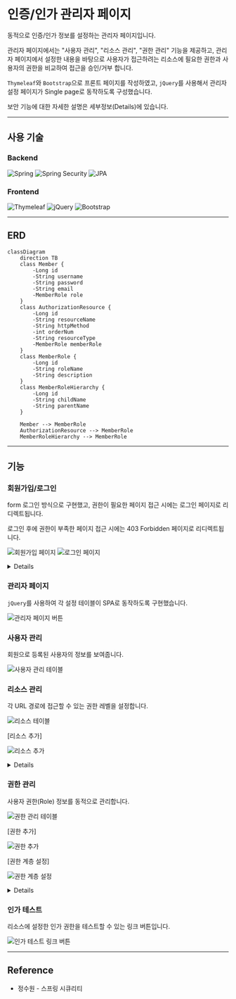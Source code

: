 # 인증/인가 관리자 페이지

동적으로 인증/인가 정보를 설정하는 관리자 페이지입니다.

관리자 페이지에서는 "사용자 관리", "리소스 관리", "권한 관리" 기능을 제공하고, 관리자 페이지에서 설정한 내용을 바탕으로 사용자가 접근하려는 리소스에 필요한 권한과 사용자의 권한을 비교하여 접근을 승인/거부 합니다.

`Thymeleaf`와 `Bootstrap`으로 프론트 페이지를 작성하였고, `jQuery`를 사용해서 관리자 설정 페이지가 Single page로 동작하도록 구성했습니다. 

보안 기능에 대한 자세한 설명은 세부정보(Details)에 있습니다.

---

## 사용 기술

### Backend

![Spring](https://img.shields.io/badge/Spring-6DB33F.svg?&style=for-the-badge&logo=spring&logoColor=white)
![Spring Security](https://img.shields.io/badge/Spring%20Security-430098.svg?&style=for-the-badge&logo=spring&logoColor=white)
![JPA](https://img.shields.io/badge/JPA-007080.svg?&style=for-the-badge&logo=hibernate&logoColor=white)

### Frontend

![Thymeleaf](https://img.shields.io/badge/Thymeleaf-005F0F.svg?&style=for-the-badge&logo=thymeleaf&logoColor=white)
![jQuery](https://img.shields.io/badge/jQuery-0769AD.svg?&style=for-the-badge&logo=jquery&logoColor=white)
![Bootstrap](https://img.shields.io/badge/Bootstrap-7952B3.svg?&style=for-the-badge&logo=bootstrap&logoColor=white)

---

## ERD

```mermaid
classDiagram
    direction TB
    class Member {
        -Long id
        -String username
        -String password
        -String email
        -MemberRole role
    }
    class AuthorizationResource {
        -Long id
        -String resourceName
        -String httpMethod
        -int orderNum
        -String resourceType
        -MemberRole memberRole
    }
    class MemberRole {
        -Long id
        -String roleName
        -String description
    }
    class MemberRoleHierarchy {
        -Long id
        -String childName
        -String parentName
    }

    Member --> MemberRole
    AuthorizationResource --> MemberRole
    MemberRoleHierarchy --> MemberRole
```

---

## 기능

### 회원가입/로그인

form 로그인 방식으로 구현했고, 권한이 필요한 페이지 접근 시에는 로그인 페이지로 리디렉트됩니다.

로그인 후에 권한이 부족한 페이지 접근 시에는 403 Forbidden 페이지로 리디렉트됩니다.

![회원가입 페이지](https://user-images.githubusercontent.com/61798028/248839983-c78be08f-cf46-4b83-8983-fba6b7f3ad09.png)
![로그인 페이지](https://user-images.githubusercontent.com/61798028/248839980-0f9e3610-1123-4f1a-8769-2b00e10de286.png)

<details>

`UsernamePasswordAuthenticationFilter`는 폼 기반의 인증 기본 필터로 직접 인증 과정을 처리하지 않고 `Authentication(UsernamePasswordAuthenticationToken)`을 생성 후 `AuthenticationManager`에 전달하고, `AuthenticationManager`는 등록 된 `AuthenticationManager` 중 적절한 프로바이더를 찾아 실제 인증 작업을 위임합니다.

`Authentication`는 사용자의 인증 정보와 권한을 갖고 있고, 성공적으로 인증되면 `SecurityContext`에 저장됩니다.

`AuthenticationDetailsSource` 인터페이스는 `buildDetails`라는 메서드를 갖고 있고, `HttpServletRequest`를 매개변수로 받아 Remote IP, 세션 ID 등 웹 관련 정보를 담는 `WebAuthenticationDetails`를 생성합니다. 이 `WebAuthenticationDetails`는 `Authentication`의 `details` 속성에 저장됩니다.

</details>

### 관리자 페이지

`jQuery`를 사용하여 각 설정 테이블이 SPA로 동작하도록 구현했습니다.

![관리자 페이지 버튼](https://user-images.githubusercontent.com/61798028/248839986-94d71c48-f93c-4a5f-ae4b-be0f506268ab.png)

### 사용자 관리

회원으로 등록된 사용자의 정보를 보여줍니다.

![사용자 관리 테이블](https://user-images.githubusercontent.com/61798028/248839969-7c858017-4a85-4edb-b3b7-b95489a50502.png)

### 리소스 관리

각 URL 경로에 접근할 수 있는 권한 레벨을 설정합니다.

![리소스 테이블](https://user-images.githubusercontent.com/61798028/248840007-b11ac193-981c-428c-8075-015a2b5b1fd8.png)

[리소스 추가]

![리소스 추가](https://user-images.githubusercontent.com/61798028/248840010-82c10258-4d64-4945-9220-7f7e89924375.png)

<details>

인가 처리는 `FilterSecurityInterceptor` 필터에서 처리합니다. Spring Security가 제공하는 보안 필터 중에서 가장 마지막에 위치하는 필터이고, HTTP 요청에 대한 접근을 승인/거부 여부를 최종적으로 결정하는 역할을 합니다.

인증 여부를 먼저 체크하여 인증 객체부터 없으면 `AuthenticationException`을 발생시키고, 접근 권한이 없으면 `AccessDenieException`를 발생시킵니다.

`FilterInvocationSecurityMetadataSource` 인터페이스는 요청된 리소스에 대해 <ins>필요한 권한 정보를 제공</ins>하는 역할을 합니다.

- [UrlFilterInvocationSecurityMetadataSource](pratice/src/main/java/study/security/config/security/authorization/UrlFilterInvocationSecurityMetadataSource.java)

`FilterSecurityInterceptor`는 `FilterInvocationSecurityMetadataSource`에 해당 리소스(URL)에 대해 필요한 권한 정보를 요청하고, `FilterInvocationSecurityMetadataSource`는 필요한 권한 정보를 `ConfigAttribute`의 컬렉션 형태로 반환합니다.

`AccessDecisionManager`는 인증된 사용자의 접근 권한과 HTTP 요청 정보를 비교하여 접근 승인 여부를 결정하는 주체입니다. `AccessDecisionManager`는 `FilterInvocationSecurityMetadataSource`가 반환한 필요 권한 정보와 사용자의 권한 정보를 받아 승인 여부를 결정합니다.

`AccessDecisionManager`는 여러 개의 `AccessDecisionVoter`를 가질 수 있으며, 각 `AccessDecisionVoter`들은 인증된 사용자가 접근할 수 있는지 투표하는 역할을 합니다.

`AccessDecisionManager`의 유형으로는 `AffirmativeBased`, `ConsensusBased`, `UnanimousBased`가 있는데 보통 `AffirmativeBased`를 사용합니다.

```mermaid
sequenceDiagram
    사용자->>FilterSecurityInterceptor: URL 요청
    FilterSecurityInterceptor->>FilterInvocationSecurityMetadataSource: 이 URL에 대해 필요한 권한은 무엇인가요?
    FilterInvocationSecurityMetadataSource-->>FilterSecurityInterceptor: ConfigAttribute 컬렉션 형태의 필요한 권한 반환
    FilterSecurityInterceptor->>AccessDecisionManager: 사용자의 인증 정보와 ConfigAttribute 컬렉션 제출
    AccessDecisionManager->>AccessDecisionVoter: 사용자가 필요한 권한을 가지고 있는지 투표
    AccessDecisionVoter-->>AccessDecisionManager: 투표 결과 (승인, 거부, 기권)
    AccessDecisionManager-->>FilterSecurityInterceptor: 투표 결과에 따른 결정 (접근 승인 또는 거부)
    FilterSecurityInterceptor-->>사용자: 결정에 따른 접근 승인 또는 접근 거부

```

</details>

### 권한 관리

사용자 권한(Role) 정보를 동적으로 관리합니다.

![권한 관리 테이블](https://user-images.githubusercontent.com/61798028/248839993-a2d17ac8-d25a-4547-8a73-e3a64449df57.png)

[권한 추가]

![권한 추가](https://user-images.githubusercontent.com/61798028/248839996-88c5a8de-6dfe-443a-a2c2-52ae04900cc6.png)

[권한 계층 설정]

![권한 계층 설정](https://user-images.githubusercontent.com/61798028/248839989-c1fbfa40-bbc7-40d7-9516-cd3d67d4d840.png)

<details>

`RoleHierarchy`로 각 권한에 계층 관계를 설정하여, 상위 권한을 갖는 사용자가 하위 권한으로 설정 된 리소스에 접근이 가능합니다.

설정한 `RoleHierarchy`를 갖는 `RoleHierarchyVoter`를 생성하여 인가 Voter로 등록합니다.

[RoleHierarchy 적용 코드](pratice/src/main/java/study/security/config/security/authorization/AuthorizationBeans.java)

</details>

### 인가 테스트

리소스에 설정한 인가 권한을 테스트할 수 있는 링크 버튼입니다.

![인가 테스트 링크 버튼](https://user-images.githubusercontent.com/61798028/248840001-abcbaf19-4128-4ef4-8563-062d49c73693.png)

---

## Reference

- 정수원 - 스프링 시큐리티